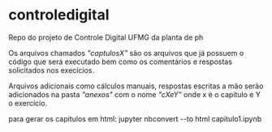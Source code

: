 # controledigital
Repo do projeto de Controle Digital UFMG da planta de ph

Os arquivos chamados *"captulosX"* são os arquivos que já possuem
o código que será executado bem como os comentários e respostas
solicitados nos execícios. 

Arquivos adicionais como cálculos 
manuais, respostas escritas a mão serão adicionados na pasta 
*"anexos"* com o nome *"cXeY"* onde x é o capítulo e Y o 
exercício.

para gerar os capitulos em html:
jupyter nbconvert --to html capitulo1.ipynb
